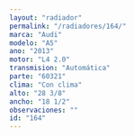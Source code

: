 ```yaml
---
layout: "radiador"
permalink: "/radiadores/164/"
marca: "Audi"
modelo: "A5"
ano: "2013"
motor: "L4 2.0"
transmision: "Automática"
parte: "60321"
clima: "Con clima"
alto: "28 3/8"
ancho: "18 1/2"
observaciones: ""
id: "164"
---
```


